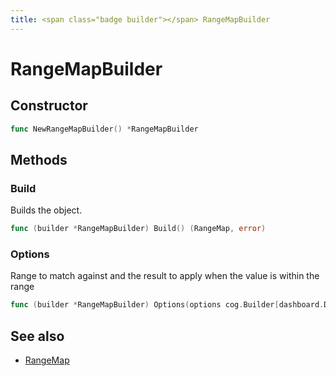 ```yaml
---
title: <span class="badge builder"></span> RangeMapBuilder
---
```

# <span class="badge builder"></span> RangeMapBuilder

## Constructor

```go
func NewRangeMapBuilder() *RangeMapBuilder
```
## Methods

### <span class="badge object-method"></span> Build

Builds the object.

```go
func (builder *RangeMapBuilder) Build() (RangeMap, error)
```

### <span class="badge object-method"></span> Options

Range to match against and the result to apply when the value is within the range

```go
func (builder *RangeMapBuilder) Options(options cog.Builder[dashboard.DashboardRangeMapOptions]) *RangeMapBuilder
```

## See also

 * <span class="badge object-type-struct"></span> [RangeMap](./object-RangeMap.md)
